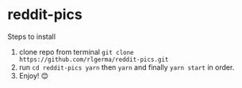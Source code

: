 # reddit-pics

Steps to install

1. clone repo from terminal `git clone https://github.com/rlgerma/reddit-pics.git`
2. run `cd reddit-pics yarn` then `yarn` and finally `yarn start` in order.
3. Enjoy! 😊
